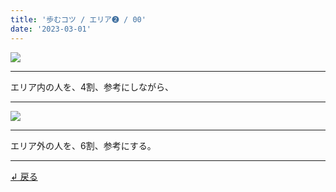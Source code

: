 ```yaml
---
title: '歩むコツ / エリア➋ / 00'
date: '2023-03-01'
---
```

![](/images/22_00.jpg)
***
エリア内の人を、4割、参考にしながら、
***
![](/images/22_00_.jpg)
***
エリア外の人を、6割、参考にする。
***
[ ↲ 戻る ](/posts/22)
